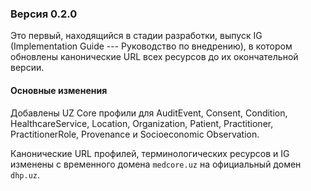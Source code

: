 ### Версия 0.2.0

Это первый, находящийся в стадии разработки, выпуск IG (Implementation Guide --- Руководство по внедрению), в котором обновлены канонические URL всех ресурсов до их окончательной версии.

#### Основные изменения

Добавлены UZ Core профили для AuditEvent, Consent, Condition, HealthcareService, Location, Organization, Patient, Practitioner, PractitionerRole, Provenance и Socioeconomic Observation.

Канонические URL профилей, терминологических ресурсов и IG изменены с временного домена `medcore.uz` на официальный домен `dhp.uz`.